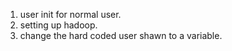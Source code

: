 1. user init for normal user.
2. setting up hadoop.
3. change the hard coded user shawn to a variable.
